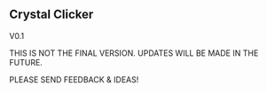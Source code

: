 ## Crystal Clicker

V0.1

THIS IS NOT THE FINAL VERSION.
UPDATES WILL BE MADE IN THE FUTURE. 

PLEASE SEND FEEDBACK & IDEAS!
